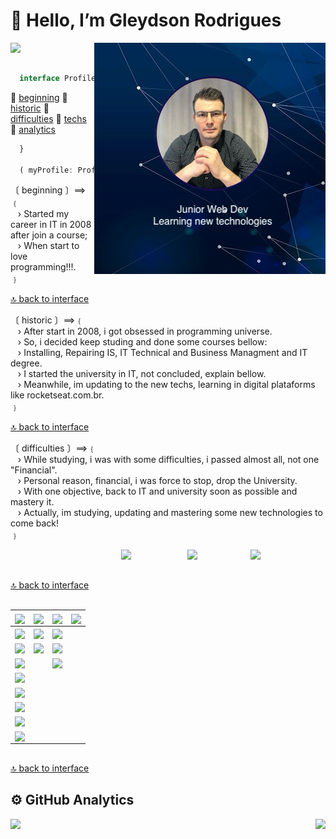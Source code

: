 #  👋  Hello, I’m  Gleydson Rodrigues
<a name="profile" id="profile"></a>
<p>
  <a target="_self" href="https://github.com/gw-rodrigues">
      <img align="left" src="https://komarev.com/ghpvc/?username=gw-rodrigues&color=blue">
  </a>
  <!-- <a target="_self" href="https://github.com/gw-rodrigues">
      <img align="left" src="https://img.shields.io/github/followers/gw-rodrigues.svg?style=social&label=Follow&maxAge=2592000">
  </a>-->
</p>
<section>
  
  <p>
    <a target="_self" href="https://github.com/gw-rodrigues">
      <img align="right" src="./github-readme-banner.png">
    </a>
  </p>
  
  <br><br>
  
  ```javascript
    interface Profiles {
  ```
  🔸 [beginning](#beginning)
  🔸 [historic](#historic)
  🔸 [difficulties](#difficulties) 
  🔸 [techs](#techs)
  🔸 [analytics](#analytics)
  
  <a name="beginning" id="beginning"></a>
  
  ```javascript
    }

    ( myProfile: Profiles ) => (
  ```
  <a name="historic" id="historic"></a>
  
  <p>〔 beginning 〕⟹﹛<br/>
    &nbsp;&nbsp;&nbsp;› Started my career in IT in 2008 after join a course; <br>
    &nbsp;&nbsp;&nbsp;› When start to love programming!!!.<br>
﹜</p>
  
  [🔝 back to interface](#profile)
  <a name="difficulties" id="difficulties"></a>
  
<p>〔 historic 〕⟹﹛<br>
    &nbsp;&nbsp;&nbsp;› After start in 2008, i got obsessed in programming universe.<br>
    &nbsp;&nbsp;&nbsp;› So, i decided keep studing and done some courses bellow:<br>
    &nbsp;&nbsp;&nbsp;› Installing, Repairing IS, IT Technical and Business Managment and IT degree.<br>
    &nbsp;&nbsp;&nbsp;› I started the university in IT, not concluded, explain bellow.<br>
    &nbsp;&nbsp;&nbsp;› Meanwhile, im updating to the new techs, learning in digital plataforms like rocketseat.com.br.<br>
﹜</p>
  
  [🔝 back to interface](#profile)

<p>
〔 difficulties 〕⟹﹛<br>
    &nbsp;&nbsp;&nbsp;› While studying, i was with some difficulties, i passed almost all, not one "Financial".<br>
    &nbsp;&nbsp;&nbsp;› Personal reason, financial, i was force to stop, drop the University.<br>
    &nbsp;&nbsp;&nbsp;› With one objective, back to IT and university soon as possible and mastery it.<br>
    &nbsp;&nbsp;&nbsp;› Actually, im studying, updating and mastering some new technologies to come back!<br>
﹜
  
 
  </p>
</section>

<a name="techs" id="techs"></a>

<section>
    <a target="_self" href="https://www.instagram.com/gwrodrigues/">
      <img align="right" width="120em" src="https://img.shields.io/badge/Instagram-E4405F?style=for-the-badge&logo=instagram&logoColor=white">
    </a>
    <a target="_self" href="https://twitter.com/gwRzz">
      <img align="right" width="101em" src="https://img.shields.io/badge/Twitter-1DA1F2?style=for-the-badge&logo=twitter&logoColor=white">
    </a>
    <a target="_self" href="https://www.linkedin.com/in/gleyds0n/">
      <img align="right" width="106em" src="https://img.shields.io/badge/LinkedIn-0077B5?style=for-the-badge&logo=linkedin&logoColor=white">
    </a>
</section>

<br/><br/>

[🔝 back to interface](#profile)

<section>

  ##

  | <a href="https://github.com/gw-rodrigues"><img align="center" src="https://img.shields.io/badge/-....Experience....%20-green?style=for-the-badge" width="auto" height="40em"></a> | <a href="https://github.com/gw-rodrigues"><img align="center" src="https://img.shields.io/badge/-....Learning....%20-yellow?style=for-the-badge" width="auto" height="40em"></a> | <a href="https://github.com/gw-rodrigues"><img align="center" src="https://img.shields.io/badge/-......Future......%20-red?style=for-the-badge" width="auto" height="40em"></a> | <a href="https://github.com/gw-rodrigues"><img align="center" src="https://img.shields.io/badge/-.....New Techs.....%20-blue?style=for-the-badge" width="auto" height="40em"></a> |
  |---|---|---|---|
  | <a href="https://github.com/gw-rodrigues"><img align="center" src="https://img.shields.io/badge/JavaScript-f0db4f?style=for-the-badge&logo=javascript&logoColor=white" style="max-width: 100%;"></a> | <a href="https://github.com/gw-rodrigues"><img align="center" src="https://img.shields.io/badge/React-20232A?style=for-the-badge&logo=react&logoColor=61DAFB" style="max-width: 100%;"></a> | <a href="https://github.com/gw-rodrigues"><img align="center" src="https://img.shields.io/badge/next.js-20232A?style=for-the-badge&logo=next.js&logoColor=white" style="max-width: 100%;"></a> ||
  | <a href="https://github.com/gw-rodrigues"><img align="center" src="https://img.shields.io/badge/SQLite-07405E?style=for-the-badge&logo=sqlite&logoColor=white" style="max-width: 100%;"></a> | <a href="https://github.com/gw-rodrigues"><img align="center" src="https://img.shields.io/badge/Node.js-43853D?style=for-the-badge&logo=node.js&logoColor=white" style="max-width: 100%;"></a> | <a href="https://github.com/gw-rodrigues"><img align="center" src="https://img.shields.io/badge/React_Native-20232A?style=for-the-badge&logo=react&logoColor=61DAFB" style="max-width: 100%;"></a> ||
  |<a href="https://github.com/gw-rodrigues"><img align="center" src="https://img.shields.io/badge/HTML5-E34F26?style=for-the-badge&logo=html5&logoColor=white" style="max-width: 100%;"></a>|  | <a href="https://github.com/gw-rodrigues"><img align="center" src="https://img.shields.io/badge/Express.js-e9ad39?style=for-the-badge&logo=express&logoColor=white" style="max-width: 100%;"></a> ||
  |<a href="https://github.com/gw-rodrigues"><img align="center" src="https://img.shields.io/badge/CSS3-1572B6?style=for-the-badge&logo=css3&logoColor=white" style="max-width: 100%;"></a>||||
  | <a href="https://github.com/gw-rodrigues"><img align="center" src="https://img.shields.io/badge/Github-7f7f7f?style=for-the-badge&logo=github&logoColor=white" style="max-width: 100%;"></a> ||||
  | <a href="https://github.com/gw-rodrigues"><img align="center" src="https://img.shields.io/badge/git-f34f29?style=for-the-badge&logo=git&logoColor=white" style="max-width: 100%;"></a> ||||
  | <a href="https://github.com/gw-rodrigues"><img align="center" src="https://img.shields.io/badge/Markdown-000000?style=for-the-badge&logo=markdown&logoColor=white" style="max-width: 100%;"></a> ||||
  | <a href="https://github.com/gw-rodrigues"><img align="center" src="https://img.shields.io/badge/visual studio code-404D59?style=for-the-badge&logo=visualstudio&logoColor=white" style="max-width: 100%;"></a> ||||

  <a name="analytics" id="analytics"></a>
  ##

</section>

[🔝 back to interface](#profile)

<section>
  
  ## ⚙️ GitHub Analytics
  <p>
    <a href="https://github.com/gw-rodrigues?tab=repositories">
      <img align="left" width="auto" height="125em"  src="https://github-readme-stats.vercel.app/api?username=gw-rodrigues&show_icons=true&hide_border=true&hide_title=true&include_all_commits=true&count_private=true&theme=tokyonight" />
    </a>
    </p>
    <p>
    <a href="https://github.com/gw-rodrigues?tab=repositories">
      <img align="right" width="auto" height="125em" src="https://github-readme-stats.vercel.app/api/top-langs/?username=gw-rodrigues&hide_title=true&hide_border=true&theme=tokyonight&layout=compact" />
    </a>
  </p>

</section>
